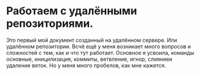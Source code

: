 # Работаем с удалёнными репозиториями. #
Это первый мой документ созданный на удалённом сервере. Или удалённом репозитории.
Всчё ещё у меня возникает много вопросов и сложностей с тем, как и что тут работает.
Основное я усвоила, команды основные, иницилизация, коммиты, ветвление, игнор, слияниеи удаление веток. Но у меня много пробелов, как мне кажется.

